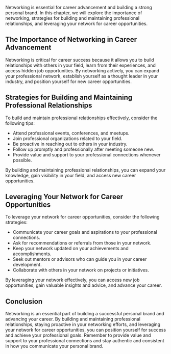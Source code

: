 
Networking is essential for career advancement and building a strong personal brand. In this chapter, we will explore the importance of networking, strategies for building and maintaining professional relationships, and leveraging your network for career opportunities.

The Importance of Networking in Career Advancement
--------------------------------------------------

Networking is critical for career success because it allows you to build relationships with others in your field, learn from their experiences, and access hidden job opportunities. By networking actively, you can expand your professional network, establish yourself as a thought leader in your industry, and position yourself for new career opportunities.

Strategies for Building and Maintaining Professional Relationships
------------------------------------------------------------------

To build and maintain professional relationships effectively, consider the following tips:

* Attend professional events, conferences, and meetups.
* Join professional organizations related to your field.
* Be proactive in reaching out to others in your industry.
* Follow up promptly and professionally after meeting someone new.
* Provide value and support to your professional connections whenever possible.

By building and maintaining professional relationships, you can expand your knowledge, gain visibility in your field, and access new career opportunities.

Leveraging Your Network for Career Opportunities
------------------------------------------------

To leverage your network for career opportunities, consider the following strategies:

* Communicate your career goals and aspirations to your professional connections.
* Ask for recommendations or referrals from those in your network.
* Keep your network updated on your achievements and accomplishments.
* Seek out mentors or advisors who can guide you in your career development.
* Collaborate with others in your network on projects or initiatives.

By leveraging your network effectively, you can access new job opportunities, gain valuable insights and advice, and advance your career.

Conclusion
----------

Networking is an essential part of building a successful personal brand and advancing your career. By building and maintaining professional relationships, staying proactive in your networking efforts, and leveraging your network for career opportunities, you can position yourself for success and achieve your professional goals. Remember to provide value and support to your professional connections and stay authentic and consistent in how you communicate your personal brand.
